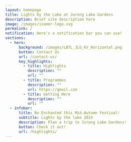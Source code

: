 ```yaml
---
layout: homepage
title: Lights by the Lake at Jurong Lake Gardens
description: Brief site description here
image: /images/isomer-logo.svg
permalink: /
notification: Here's a notification bar you can use!
sections:
  - hero:
      background: /images/LBTL_JLG_KV_Horizontal.png
      button: Contact Us
      url: /contact-us/
      key_highlights:
        - title: Highlights
          description: ""
          url: ""
        - title: Programmes
          description: ""
          url: https://gmail.com
        - title: Getting Here
          description: ""
          url: ""
  - infobar:
      title: Be Enchanted this Mid-Autumn Festival!
      subtitle: Lights by the lake 2024
      description: Plan a trip to Jurong Lake Gardens!
      button: Check it out!
      url: /highlights/
---
```

